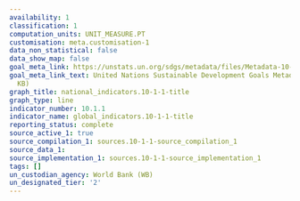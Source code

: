 ```yaml
---
availability: 1
classification: 1
computation_units: UNIT_MEASURE.PT
customisation: meta.customisation-1
data_non_statistical: false
data_show_map: false
goal_meta_link: https://unstats.un.org/sdgs/metadata/files/Metadata-10-01-01.pdf
goal_meta_link_text: United Nations Sustainable Development Goals Metadata (PDF 221
  KB)
graph_title: national_indicators.10-1-1-title
graph_type: line
indicator_number: 10.1.1
indicator_name: global_indicators.10-1-1-title
reporting_status: complete
source_active_1: true
source_compilation_1: sources.10-1-1-source_compilation_1
source_data_1:
source_implementation_1: sources.10-1-1-source_implementation_1
tags: []
un_custodian_agency: World Bank (WB)
un_designated_tier: '2'
---
```

